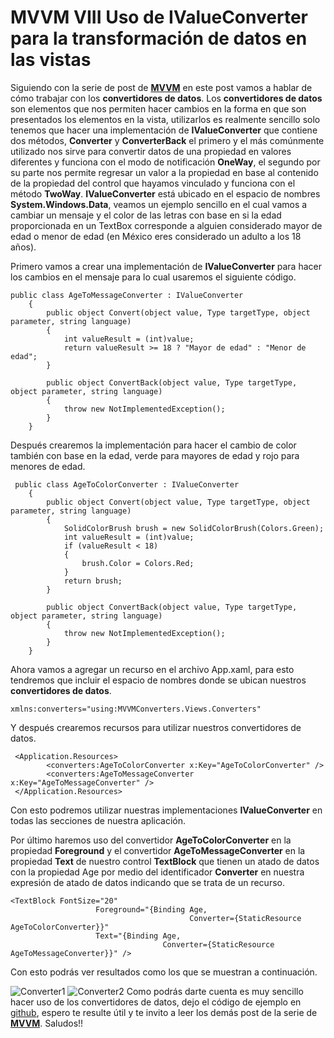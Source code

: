 # MVVM VIII Uso de IValueConverter para la transformación de datos en las vistas
Siguiendo con la serie de post de [**MVVM**](https://saturninopimentel.com/tag/mvvm/) en este post vamos a hablar de cómo trabajar con los **convertidores de datos**.
Los **convertidores de datos** son elementos que nos permiten hacer cambios en la forma en que son presentados los elementos en la vista, utilizarlos es realmente sencillo solo tenemos que hacer una implementación de **IValueConverter** que contiene dos métodos, **Converter** y **ConverterBack** el primero y el más comúnmente utilizado nos sirve para convertir datos de una propiedad en valores diferentes y funciona con el modo de notificación **OneWay**, el segundo por su parte nos permite regresar un valor a la propiedad en base al contenido de la propiedad del control que hayamos vinculado y funciona con el método **TwoWay**.
**IValueConverter** está ubicado en el espacio de nombres **System.Windows.Data**, veamos un ejemplo sencillo en el cual vamos a cambiar un mensaje y el color de las letras con base en si la edad proporcionada en un TextBox corresponde a alguien considerado mayor de edad o menor de edad (en México eres considerado un adulto a los 18 años). 

Primero vamos a crear una implementación de **IValueConverter** para hacer los cambios en el mensaje para lo cual usaremos el siguiente código.

```language-csharp
public class AgeToMessageConverter : IValueConverter
    {
        public object Convert(object value, Type targetType, object parameter, string language)
        {
            int valueResult = (int)value;
            return valueResult >= 18 ? "Mayor de edad" : "Menor de edad";
        }

        public object ConvertBack(object value, Type targetType, object parameter, string language)
        {
            throw new NotImplementedException();
        }
    }
```
Después crearemos la implementación para hacer el cambio de color también con base en la edad, verde para mayores de edad y rojo para menores de edad.
```language-csharp
 public class AgeToColorConverter : IValueConverter
    {
        public object Convert(object value, Type targetType, object parameter, string language)
        {
            SolidColorBrush brush = new SolidColorBrush(Colors.Green);
            int valueResult = (int)value;
            if (valueResult < 18)
            {
                brush.Color = Colors.Red;
            }
            return brush;
        }

        public object ConvertBack(object value, Type targetType, object parameter, string language)
        {
            throw new NotImplementedException();
        }
    }
```
Ahora vamos a agregar un recurso en el archivo App.xaml, para esto tendremos que incluir el espacio de nombres donde se ubican nuestros **convertidores de datos**.
```language-csharp
xmlns:converters="using:MVVMConverters.Views.Converters"
```
Y después crearemos recursos para utilizar nuestros convertidores de datos.
```language-csharp
 <Application.Resources>
        <converters:AgeToColorConverter x:Key="AgeToColorConverter" />
        <converters:AgeToMessageConverter x:Key="AgeToMessageConverter" />
 </Application.Resources>
```
Con esto podremos utilizar nuestras implementaciones **IValueConverter** en todas las secciones de nuestra aplicación.

Por último haremos uso del convertidor **AgeToColorConverter** en la propiedad **Foreground** y el convertidor **AgeToMessageConverter** en la propiedad **Text** de nuestro control **TextBlock** que tienen un atado de datos con la propiedad Age por medio del identificador **Converter** en nuestra expresión de atado de datos indicando que se trata de un recurso.
```language-csharp
<TextBlock FontSize="20"
                   Foreground="{Binding Age,
                                        Converter={StaticResource AgeToColorConverter}}"
                   Text="{Binding Age,
                                  Converter={StaticResource AgeToMessageConverter}}" />
```
Con esto podrás ver resultados como los que se muestran a continuación.

![Converter1](https://saturninopimentel.com/content/images/2015/07/Converter1.png)
![Converter2](https://saturninopimentel.com/content/images/2015/07/Converter2.png)
Como podrás darte cuenta es muy sencillo hacer uso de los convertidores de datos, dejo el código de ejemplo en [github](https://github.com/Satur01/MVVMConverters), espero te resulte útil y te invito a leer los demás post de la serie de [**MVVM**](https://saturninopimentel.com/tag/mvvm/). Saludos!!
